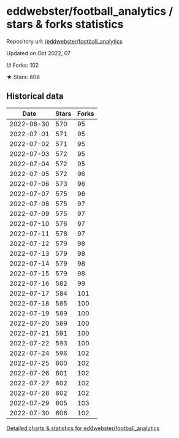 # eddwebster/football_analytics / stars & forks statistics

Repository url: [/eddwebster/football_analytics](https://github.com/eddwebster/football_analytics)

Updated on Oct 2022, 07

☋ Forks: 102

★ Stars: 606

## Historical data
| Date | Stars | Forks |
|------|-------|-------|
| 2022-06-30 | 570 | 95 | 
| 2022-07-01 | 571 | 95 | 
| 2022-07-02 | 571 | 95 | 
| 2022-07-03 | 572 | 95 | 
| 2022-07-04 | 572 | 95 | 
| 2022-07-05 | 572 | 96 | 
| 2022-07-06 | 573 | 96 | 
| 2022-07-07 | 575 | 96 | 
| 2022-07-08 | 575 | 97 | 
| 2022-07-09 | 575 | 97 | 
| 2022-07-10 | 576 | 97 | 
| 2022-07-11 | 578 | 97 | 
| 2022-07-12 | 579 | 98 | 
| 2022-07-13 | 579 | 98 | 
| 2022-07-14 | 579 | 98 | 
| 2022-07-15 | 579 | 98 | 
| 2022-07-16 | 582 | 99 | 
| 2022-07-17 | 584 | 101 | 
| 2022-07-18 | 585 | 100 | 
| 2022-07-19 | 589 | 100 | 
| 2022-07-20 | 589 | 100 | 
| 2022-07-21 | 591 | 100 | 
| 2022-07-22 | 593 | 100 | 
| 2022-07-24 | 596 | 102 | 
| 2022-07-25 | 600 | 102 | 
| 2022-07-26 | 601 | 102 | 
| 2022-07-27 | 602 | 102 | 
| 2022-07-28 | 602 | 102 | 
| 2022-07-29 | 605 | 103 | 
| 2022-07-30 | 606 | 102 | 


[Detailed charts & statistics for eddwebster/football_analytics](https://reviewgithub.com/rep/eddwebster/football_analytics)
